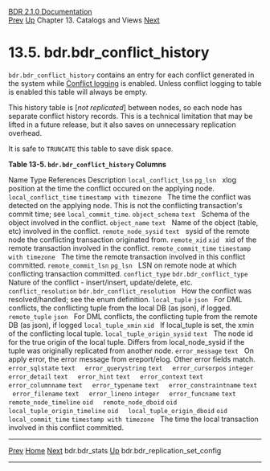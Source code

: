   [BDR 2.1.0 Documentation](README.md)                                                                                                           
  [Prev](catalog-bdr-stats.md "bdr.bdr_stats")   [Up](catalogs-views.md)    Chapter 13. Catalogs and Views    [Next](catalog-bdr-replication-set-config.md "bdr.bdr_replication_set_config")


# 13.5. bdr.bdr_conflict_history

`bdr.bdr_conflict_history` contains an entry for each conflict
generated in the system while [Conflict logging](conflicts-logging.md)
is enabled. Unless conflict logging to table is enabled this table will
always be empty.

This history table is [*not replicated*] between nodes, so
each node has separate conflict history records. This is a technical
limitation that may be lifted in a future release, but it also saves on
unnecessary replication overhead.

It is safe to `TRUNCATE` this table to save disk space.


**Table 13-5. `bdr.bdr_conflict_history` Columns**

  Name                                          Type                                   References   Description
  `local_conflict_lsn`            `pg_lsn`                                     xlog position at the time the conflict occured on the applying node.
  `local_conflict_time`           `timestamp with timezone`                    The time the conflict was detected on the applying node. This is not the conflicting transaction\'s commit time; see `local_commit_time`.
  `object_schema`                 `text`                                       Schema of the object involved in the conflict.
  `object_name`                   `text`                                       Name of the object (table, etc) involved in the conflict.
  `remote_node_sysid`             `text`                                       sysid of the remote node the conflicting transaction originated from.
  `remote_xid`                    `xid`                                        xid of the remote transaction involved in the conflict.
  `remote_commit_time`            `timestamp with timezone`                    The time the remote transaction involved in this conflict committed.
  `remote_commit_lsn`             `pg_lsn`                                     LSN on remote node at which conflicting transaction committed.
  `conflict_type`                 `bdr.bdr_conflict_type`                      Nature of the conflict - insert/insert, update/delete, etc.
  `conflict_resolution`           `bdr.bdr_conflict_resolution`                How the conflict was resolved/handled; see the enum definition.
  `local_tuple`                   `json`                                       For DML conflicts, the conflicting tuple from the local DB (as json), if logged.
  `remote_tuple`                  `json`                                       For DML conflicts, the conflicting tuple from the remote DB (as json), if logged
  `local_tuple_xmin`              `xid`                                        If local_tuple is set, the xmin of the conflicting local tuple.
  `local_tuple_origin_sysid`      `text`                                       The node id for the true origin of the local tuple. Differs from local_node_sysid if the tuple was originally replicated from another node.
  `error_message`                 `text`                                       On apply error, the error message from ereport/elog. Other error fields match.
  `error_sqlstate`                `text`                                        
  `error_querystring`             `text`                                        
  `error_cursorpos`               `integer`                                     
  `error_detail`                  `text`                                        
  `error_hint`                    `text`                                        
  `error_context`                 `text`                                        
  `error_columnname`              `text`                                        
  `error_typename`                `text`                                        
  `error_constraintname`          `text`                                        
  `error_filename`                `text`                                        
  `error_lineno`                  `integer`                                     
  `error_funcname`                `text`                                        
  `remote_node_timeline`          `oid`                                         
  `remote_node_dboid`             `oid`                                         
  `local_tuple_origin_timeline`   `oid`                                         
  `local_tuple_origin_dboid`      `oid`                                         
  `local_commit_time`             `timestamp with timezone`                    The time the local transaction involved in this conflict committed.



  ------------------------------------------------- ------------------------------------------ ----------------------------------------------------------------
  [Prev](catalog-bdr-stats.md)       [Home](README.md)        [Next](catalog-bdr-replication-set-config.md)
  bdr.bdr_stats                                    [Up](catalogs-views.md)                                    bdr.bdr_replication_set_config
  ------------------------------------------------- ------------------------------------------ ----------------------------------------------------------------
